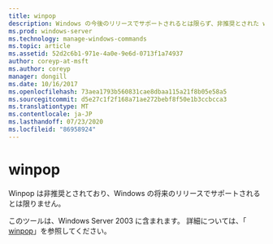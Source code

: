 ```yaml
---
title: winpop
description: Windows の今後のリリースでサポートされるとは限らず、非推奨とされた winpop のリファレンス記事です。
ms.prod: windows-server
ms.technology: manage-windows-commands
ms.topic: article
ms.assetid: 52d2c6b1-971e-4a0e-9e6d-0713f1a74937
author: coreyp-at-msft
ms.author: coreyp
manager: dongill
ms.date: 10/16/2017
ms.openlocfilehash: 73aea1793b560831cae8dbaa115a21f8b05e58a5
ms.sourcegitcommit: d5e27c1f2f168a71ae272bebf8f50e1b3ccbcca3
ms.translationtype: MT
ms.contentlocale: ja-JP
ms.lasthandoff: 07/23/2020
ms.locfileid: "86958924"
---
```

# <a name="winpop"></a>winpop



Winpop は非推奨とされており、Windows の将来のリリースでサポートされるとは限りません。

このツールは、Windows Server 2003 に含まれます。 詳細については、「 [winpop](/previous-versions/orphan-topics/ws.10/cc772824(v=ws.10))」を参照してください。
